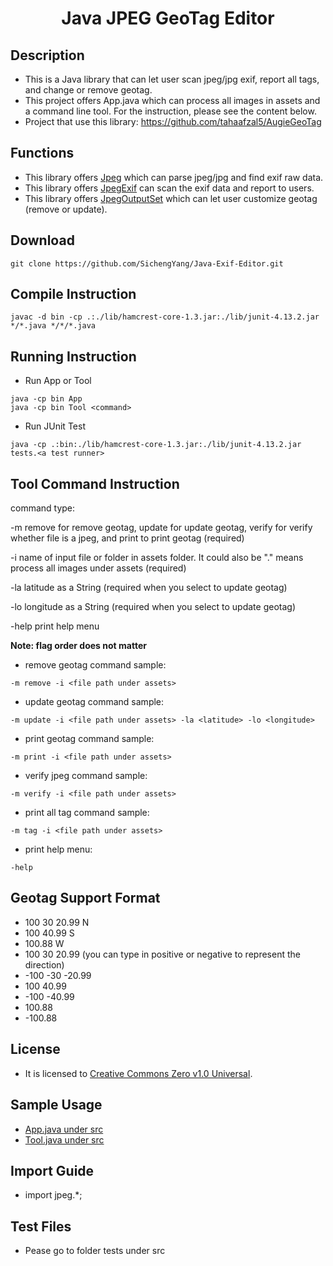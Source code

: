 <h1 align="center" style="border-bottom: none">Java JPEG GeoTag Editor</h1>

## Description
- This is a Java library that can let user scan jpeg/jpg exif, report all tags, and change or remove geotag.
- This project offers App.java which can process all images in assets and a command line tool. For the instruction, please see the content below.
- Project that use this library: https://github.com/tahaafzal5/AugieGeoTag

## Functions
- This library offers <a href="https://github.com/SichengYang/Java-JPEG-GeoTag-Editor/blob/main/src/jpeg/Jpeg.java" target="_blank">Jpeg</a> which can parse jpeg/jpg and find exif raw data.
- This library offers <a href="https://github.com/SichengYang/Java-JPEG-GeoTag-Editor/blob/main/src/jpeg/JpegExif.java">JpegExif</a> can scan the exif data and report to users.
- This library offers <a href="https://github.com/SichengYang/Java-JPEG-GeoTag-Editor/blob/main/src/jpeg/JpegOutputSet.java">JpegOutputSet</a> which can let user customize geotag (remove or update).

## Download
```
git clone https://github.com/SichengYang/Java-Exif-Editor.git
```
## Compile Instruction
```
javac -d bin -cp .:./lib/hamcrest-core-1.3.jar:./lib/junit-4.13.2.jar */*.java */*/*.java
```
## Running Instruction
- Run App or Tool
```
java -cp bin App
java -cp bin Tool <command>
```
- Run JUnit Test
```
java -cp .:bin:./lib/hamcrest-core-1.3.jar:./lib/junit-4.13.2.jar tests.<a test runner>
```
## Tool Command Instruction
command type:

-m remove for remove geotag, update for update geotag, verify for verify whether file is a jpeg, and print to print geotag (required)
 
-i name of input file or folder in assets folder. It could also be "." means process all images under assets (required)
  
-la latitude as a String (required when you select to update geotag)
  
-lo longitude as a String (required when you select to update geotag)
  
-help print help menu
	
**Note: flag order does not matter**

- remove geotag command sample:
```
-m remove -i <file path under assets>
```
- update geotag command sample:
```
-m update -i <file path under assets> -la <latitude> -lo <longitude>
```
- print geotag command sample:
```
-m print -i <file path under assets>
```
- verify jpeg command sample:
```
-m verify -i <file path under assets>
```
- print all tag command sample:
```
-m tag -i <file path under assets>
```
- print help menu:
```
-help
```
## Geotag Support Format
- 100 30 20.99 N
- 100 40.99 S
- 100.88 W
- 100 30 20.99  (you can type in positive or negative to represent the direction)
- -100 -30 -20.99
- 100 40.99
- -100 -40.99
- 100.88
- -100.88
## License
- It is licensed to <a href="https://creativecommons.org/publicdomain/zero/1.0/">Creative Commons Zero v1.0 Universal</a>.

## Sample Usage
- <a href="https://github.com/SichengYang/Java-JPEG-GeoTag-Editor/blob/main/src/App.java">App.java under src</a>
- <a href="https://github.com/SichengYang/Java-JPEG-GeoTag-Editor/blob/main/src/Tool.java">Tool.java under src</a>

## Import Guide
- import jpeg.*;

## Test Files
- Pease go to folder tests under src
